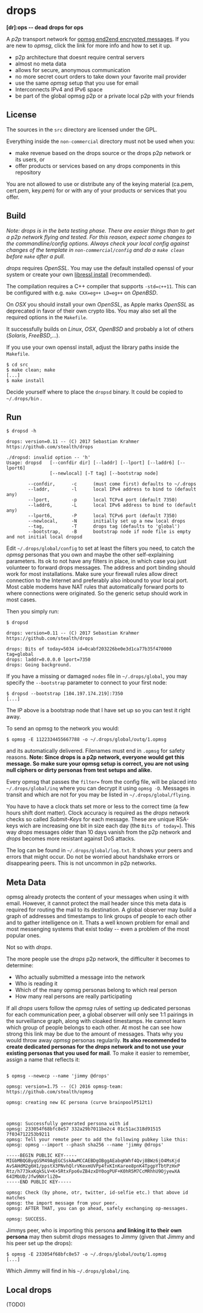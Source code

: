 drops
=====

**[dr]:ops -- dead drops for ops**

A _p2p_ transport network for [opmsg end2end encrypted messages](https://github.com/stealth/opmsg).
If you are new to _opmsg_, click the link for more info and how to set it up.

* p2p architecture that doesnt require central servers
* almost no meta data
* allows for secure, anonymous communication
* no more secret court orders to take down your favorite mail provider
* use the same _opmsg_ setup that you use for email
* Interconnects IPv4 and IPv6 space
* be part of the global opmsg p2p or a private local p2p with your friends


License
-------

The sources in the `src` directory are licensed under the GPL.

Everything inside the `non-commercial` directory must not be used when you:

* make revenue based on the drops source or the drops p2p network or its users, or
* offer products or services based on any drops components in this repository

You are not allowed to use or distribute any of the keying material (ca.pem, cert.pem, key.pem)
for or with any of your products or services that you offer.


Build
-----

*Note: drops is in the beta testing phase. There are easier things than to
get a p2p network flying and tested. For this reason, expect some changes
to the commandline/config options. Always check your local config against
changes of the template in `non-commercial/config` and do a `make clean`
before `make` after a pull.*

_drops_ requires  _OpenSSL_. You may use the default installed openssl of your
system or create your own [libressl install](https://github.com/libressl-portable/portable) (recommended).

The compilation requires a C++ compiler that supports `-std=c++11`.
This can be configured with e.g. `make CXX=eg++ LD=eg++` on _OpenBSD_.

On _OSX_ you should install your own _OpenSSL_, as Apple marks _OpenSSL_ as deprecated in favor of their own
crypto libs. You may also set all the required options in the `Makefile`.

It successfully builds on _Linux_, _OSX_, _OpenBSD_ and probably a lot of others
(_Solaris_, _FreeBSD_,...).

If you use your own openssl install, adjust the library paths inside the `Makefile`.

```
$ cd src
$ make clean; make
[...]
$ make install

```
Decide yourself where to place the `dropsd` binary. It could be copied to `~/.drops/bin` .

Run
---

```
$ dropsd -h

drops: version=0.11 -- (C) 2017 Sebastian Krahmer https://github.com/stealth/drops

./dropsd: invalid option -- 'h'
Usage: dropsd   [--confdir dir] [--laddr] [--lport] [--laddr6] [--lport6]
                [--newlocal] [-T tag] [--bootstrap node]

        --confdir,      -c      (must come first) defaults to ~/.drops
        --laddr,        -l      local IPv4 address to bind to (default any)
        --lport,        -p      local TCPv4 port (default 7350)
        --laddr6,       -L      local IPv6 address to bind to (default any)
        --lport6,       -P      local TCPv6 port (default 7350)
        --newlocal,     -N      initially set up a new local drops
        --tag,          -T      drops tag (defaults to 'global')
        --bootstrap,    -B      bootstrap node if node file is empty and not initial local dropsd

```

Edit `~/.drops/global/config` to set at least the filters you need, to catch the _opmsg_ personas
that you own and maybe the other self-explaining parameters. Its ok to not have any filters in place,
in which case you just volunteer to forward drops messages.
The address and port binding should work for most installations. Make sure your firewall rules allow direct connection to the
Internet and preferably also inbound to your local port. Most cable modems have NAT rules
that automatically forward ports to where connections were originated. So the generic setup
should work in most cases.

Then you simply run:

```
$ dropsd

drops: version=0.11 -- (C) 2017 Sebastian Krahmer https://github.com/stealth/drops

drops: Bits of today=5034 id=0cabf203226be0e3d1ca77b35f470000 tag=global
drops: laddr=0.0.0.0 lport=7350
drops: Going background.

```
If you have a missing or damaged `nodes` file in `~/.drops/global`, you may specify the `--bootstrap`
parameter to connect to your first node:

```
$ dropsd --bootstrap [104.197.174.219]:7350
[...]
```

The IP above is a bootstrap node that I have set up so you can test it right away.

To send an opmsg to the network you would:

```
$ opmsg -E 1122334455667788 -o ~/.drops/global/outq/1.opmsg
```

and its automatically delivered. Filenames must end in `.opmsg` for safety reasons.
**Note: Since drops is a p2p network, everyone would get this message. So make sure your
opmsg setup is correct, you are not using null ciphers or dirty personas from test setups and alike.**

Every opmsg that passes the `filter=` from the config file, will be placed into `~/.drops/global/inq`
where you can decrypt it using `opmsg -D`. Messages in transit and which are not for you
may be listed in `~/.drops/global/flying`.

You have to have a clock thats set more or less to the correct time (a few hours shift
dont matter). Clock accuracy is required as the _drops_ network checks so called _Submit-Keys_
for each message. These are unique RSA-keys wich are increasing one bit in size each day (the `Bits of today=`).
This way _drops_ messages older than 10 days vanish from the p2p network and _drops_ becomes more resistant against
DoS attacks.

The log can be found in `~/.drops/global/log.txt`. It shows your peers and errors that
might occur. Do not be worried about handshake errors or disappearing peers. This is
not uncommon in p2p networks.


Meta Data
---------

opmsg already protects the content of your messages when using it with email. However, it cannot
protect the mail header since this meta data is required for routing the mail to its
destination. A global observer may build a graph of addresses and timestamps to link
groups of people to each other and to gather intelligence on it. Thats a well known problem
for email and most messenging systems that exist today -- even a problem of the most popular ones.

Not so with _drops_.

The more people use the _drops_ p2p network, the difficulter it becomes to determine:

* Who actually submitted a message into the network
* Who is reading it
* Which of the many opmsg personas belong to which real person
* How many real persons are really participating

If all _drops_ users follow the _opmsg_ rules of setting up dedicated personas
for each communication peer, a global observer will only see 1:1 pairings in
the surveillance graph, along with cloaked timestamps. He cannot learn
which group of people belongs to each other. At most he can see how strong
this link may be due to the amount of messages. Thats why you would throw away
_opmsg_ personas regularily. **Its also recommended to create dedicated
personas for the _drops_ network and to not use your existing personas
that you used for mail**. To make it easier to remember, assign a name that
reflects it:

```

$ opmsg --newecp --name 'jimmy @drops'

opmsg: version=1.75 -- (C) 2016 opmsg-team: https://github.com/stealth/opmsg

opmsg: creating new EC persona (curve brainpoolP512t1)



opmsg: Successfully generated persona with id
opmsg: 233054f68bfc8e57 332a29b7011be2c4 01c51ac318d91515 7f034712253b9211
opmsg: Tell your remote peer to add the following pubkey like this:
opmsg: opmsg --import --phash sha256 --name 'jimmy @drops'

-----BEGIN PUBLIC KEY-----
MIGbMBQGByqGSM49AgEGCSskAwMCCAEBDgOBggAEabqKWhf4Qvj8BWz6jO4MsKjd
AvSAHdM2g6H1/ppstX3PNvhQlrVKexmUVPp4fxKInKaree8pnK4TpgpYTbtPzHxP
Rtz/h773kxKqk5LV+K+5RtxFpo6vZB4zxDY0ogPUF+K0hR5M7CcMRhhU9OjyewXA
64IMbUD/Jfw9NXrliZ0=
-----END PUBLIC KEY-----

opmsg: Check (by phone, otr, twitter, id-selfie etc.) that above id matches
opmsg: the import message from your peer.
opmsg: AFTER THAT, you can go ahead, safely exchanging op-messages.

opmsg: SUCCESS.

```

Jimmys peer, who is importing this persona **and linking it to their own persona**
may then submit _drops_ messages to Jimmy (given that Jimmy and his peer set up
the drops):

```
$ opmsg -E 233054f68bfc8e57 -o ~/.drops/global/outq/1.opmsg
[...]
```
Which Jimmy will find in his `~/.drops/global/inq`.

Local drops
-----------

(TODO)

